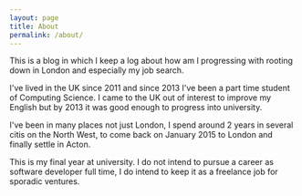 ```yaml
---
layout: page
title: About
permalink: /about/
---
```


This is a blog in which I keep a log about how am I progressing with
rooting down in London and especially my job search. 

I've lived in the UK since 2011 and since 2013 I've been a part time student of Computing Science. I came to the UK out of interest to improve my English but by 2013 it was good enough to progress into university. 

I've been in many places not just London, I spend around 2 years in several citis on the North West, to come back on January 2015 to London and finally settle in Acton. 

This is my final year at university. I do not intend to pursue a career as software developer full time, I do intend to keep it as a freelance job for sporadic ventures. 

